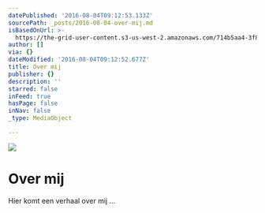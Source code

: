 ```yaml
---
datePublished: '2016-08-04T09:12:53.133Z'
sourcePath: _posts/2016-08-04-over-mij.md
isBasedOnUrl: >-
  https://the-grid-user-content.s3-us-west-2.amazonaws.com/714b5aa4-3f88-4b82-8b2b-6f6e7914c000.tif
author: []
via: {}
dateModified: '2016-08-04T09:12:52.677Z'
title: Over mij
publisher: {}
description: ''
starred: false
inFeed: true
hasPage: false
inNav: false
_type: MediaObject

---
```

![](https://the-grid-user-content.s3-us-west-2.amazonaws.com/39c1efd0-8644-4d19-b81f-8eb04d86b43b.jpg)

# Over mij

Hier komt een verhaal over mij ...